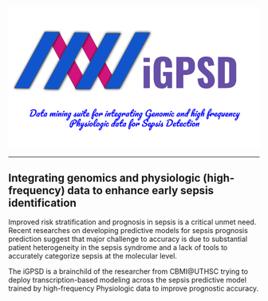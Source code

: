 <div align="center">
	<img src="Supplement/Main_Logo (edited).png">
</div>

---
## Integrating genomics and physiologic (high-frequency) data to enhance early sepsis identification 
Improved risk stratification and prognosis in sepsis is a critical unmet need. Recent researches on developing predictive models for sepsis prognosis prediction suggest that major challenge to accuracy is due to substantial patient heterogeneity in the sepsis syndrome and a lack of tools to accurately categorize sepsis at the molecular level. 

The iGPSD is a brainchild of the researcher from CBMI@UTHSC trying to deploy transcription-based modeling across the sepsis predictive model trained by high-frequency Physiologic data to improve prognostic accuracy.
 
